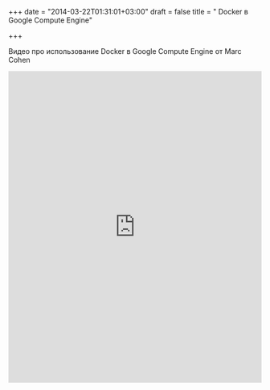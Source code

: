+++
date = "2014-03-22T01:31:01+03:00"
draft = false
title = " Docker в Google Compute Engine"

+++

<p>Видео про использование Docker в&nbsp;Google Compute Engine от&nbsp;Marc Cohen</p>
 <iframe width="100%" height="620" src="https://www.youtube.com/embed/mQspG45TYJw" frameborder="0" allowfullscreen></iframe>